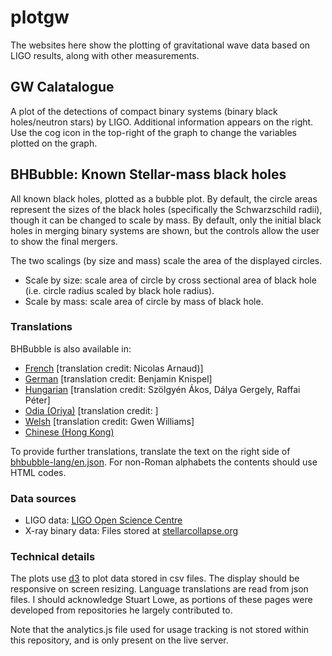 # plotgw

The websites here show the plotting of gravitational wave data based on LIGO results, along with other measurements.

## GW Calatalogue

A plot of the detections of compact binary systems (binary black holes/neutron stars) by LIGO. Additional information appears on the right. Use the cog icon in the top-right of the graph to change the variables plotted on the graph.

## BHBubble: Known Stellar-mass black holes

All known black holes, plotted as a bubble plot. By default, the circle areas represent the sizes of the black holes (specifically the Schwarzschild radii), though it can be changed to scale by mass. By default, only the initial black holes in merging binary systems are shown, but the controls allow the user to show the final mergers.

The two scalings (by size and mass) scale the area of the displayed circles.
* Scale by size: scale area of circle by cross sectional area of black hole (i.e. circle radius scaled by black hole radius).
* Scale by mass: scale area of circle by mass of black hole.

### Translations
BHBubble is also available in:
* [French](http://chrisnorth.github.io/plotgw/bhbubble?lang=fr) [translation credit: Nicolas Arnaud)]
* [German](http://chrisnorth.github.io/plotgw/bhbubble?lang=fr) [translation credit: Benjamin Knispel]
* [Hungarian](http://chrisnorth.github.io/plotgw/bhbubble?lang=hu) [translation credit: Szölgyén Ákos, Dálya Gergely, Raffai Péter]
* [Odia (Oriya)](http://chrisnorth.github.io/plotgw/bhbubble?lang=or) [translation credit: ]
* [Welsh](http://chrisnorth.github.io/plotgw/bhbubble?lang=cy) [translation credit: Gwen Williams]
* [Chinese (Hong Kong)](http://chrisnorth.github.io/plotgw/bhbubble?lang=zhhk)

To provide further translations, translate the text on the right side of [bhbubble-lang/en.json](https://github.com/chrisnorth/plotgw/blob/master/bhbubble-lang/en.json). For non-Roman alphabets the contents should use HTML codes.

### Data sources

* LIGO data: [LIGO Open Science Centre](http://losc.ligo.org)
* X-ray binary data: Files stored at [stellarcollapse.org](https://stellarcollapse.org/sites/default/files/table.pdf)

### Technical details

The plots use [d3](https://d3js.org/) to plot data stored in csv files. The display should be responsive on screen resizing. Language translations are read from json files. I should acknowledge Stuart Lowe, as portions of these pages were developed from repositories he largely contributed to.

Note that the analytics.js file used for usage tracking is not stored within this repository, and is only present on the live server.

